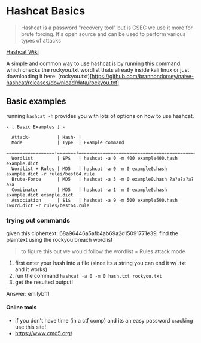 # Hashcat Basics

> Hashcat is a password "recovery tool" but is CSEC we use it more for brute forcing. It's open source and can be used to perform various types of attacks 

<Badge type="info" text="For more info on hashcat click here the wiki!" /> 
<a href="https://hashcat.net/wiki/#specific_attacks">Hashcat Wiki</a> 

A simple and common way to use hashcat is by running this command which checks the rockyou.txt wordlist thats already inside kali linux or just downloading it here: (rockyou.txt)[https://github.com/brannondorsey/naive-hashcat/releases/download/data/rockyou.txt]

## Basic examples

running ```hashcat -h```
provides you with lots of options on how to use hashcat.

```
- [ Basic Examples ] -

  Attack-          | Hash- |
  Mode             | Type  | Example command
 ==================+=======+==================================================================
  Wordlist         | $P$   | hashcat -a 0 -m 400 example400.hash example.dict
  Wordlist + Rules | MD5   | hashcat -a 0 -m 0 example0.hash example.dict -r rules/best64.rule
  Brute-Force      | MD5   | hashcat -a 3 -m 0 example0.hash ?a?a?a?a?a?a
  Combinator       | MD5   | hashcat -a 1 -m 0 example0.hash example.dict example.dict
  Association      | $1$   | hashcat -a 9 -m 500 example500.hash 1word.dict -r rules/best64.rule
```

### trying out commands

given this ciphertext: 68a96446a5afb4ab69a2d15091771e39, find the plaintext using the rockyou breach wordlist

> to figure this out we would follow the wordlist + Rules attack mode

1. first enter your hash into a file (since its a string you can end it w/ .txt and it works)
2. run the command
``` hashcat -a 0 -m 0 hash.txt rockyou.txt ```
3. get the resulted output!

Answer: emilybffl

#### Online tools

* if you don't have time (in a ctf comp) and its an easy password cracking use this site!
* https://www.cmd5.org/
